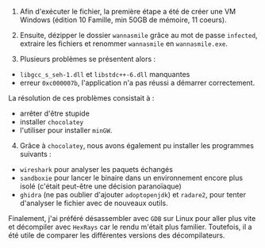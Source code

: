 1. Afin d'exécuter le fichier, la première étape a été de créer une VM Windows (édition 10 Famille, min 50GB de mémoire, 11 coeurs).

2. Ensuite, dézipper le dossier `wannasmile` grâce au mot de passe `infected`, extraire les fichiers et renommer `wannasmile` en `wannasmile.exe`.

3. Plusieurs problèmes se présentent alors :
- `libgcc_s_seh-1.dll` et `libstdc++-6.dll` manquantes
- erreur `0xc000007b`, l'application n'a pas réussi a démarrer correctement.

La résolution de ces problèmes consistait à :
- arrêter d'être stupide
- installer `chocolatey`
- l'utiliser pour installer `minGW`.

4. Grâce à `chocolatey`, nous avons également pu installer les programmes suivants :
- `wireshark` pour analyser les paquets échangés
- `sandboxie` pour lancer le binaire dans un environnement encore plus isolé (c'était peut-être une décision paranoïaque)
- `ghidra` (ne pas oublier d'ajouter `adoptopenjdk`) et `radare2`, pour tenter d'analyser le fichier avec de nouveaux outils.

Finalement, j'ai préféré désassembler avec `GDB` sur Linux pour aller plus vite et décompiler avec `HexRays` car le rendu m'était plus familier. Toutefois, il a été utile de comparer les différentes versions des décompilateurs.
